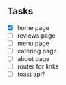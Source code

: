 ## Tasks

- [x] home page
- [ ] reviews page
- [ ] menu page
- [ ] catering page
- [ ] about page
- [ ] router for links
- [ ] toast api?

